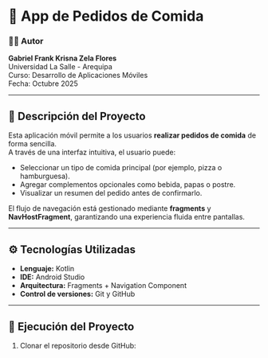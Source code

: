 # 🍔 App de Pedidos de Comida

### 👨‍💻 Autor
**Gabriel Frank Krisna Zela Flores**  
Universidad La Salle - Arequipa  
Curso: Desarrollo de Aplicaciones Móviles  
Fecha: Octubre 2025  

---

## 📝 Descripción del Proyecto

Esta aplicación móvil permite a los usuarios **realizar pedidos de comida** de forma sencilla.  
A través de una interfaz intuitiva, el usuario puede:

- Seleccionar un tipo de comida principal (por ejemplo, pizza o hamburguesa).  
- Agregar complementos opcionales como bebida, papas o postre.  
- Visualizar un resumen del pedido antes de confirmarlo.  

El flujo de navegación está gestionado mediante **fragments** y **NavHostFragment**, garantizando una experiencia fluida entre pantallas.

---

## ⚙️ Tecnologías Utilizadas

- **Lenguaje:** Kotlin  
- **IDE:** Android Studio  
- **Arquitectura:** Fragments + Navigation Component  
- **Control de versiones:** Git y GitHub  

---

## 🚀 Ejecución del Proyecto

1. Clonar el repositorio desde GitHub:
   ```bash
   
